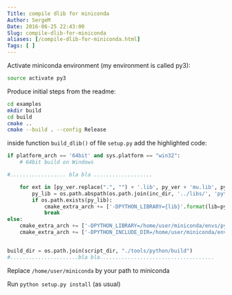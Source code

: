 ```yaml
---
Title: compile dlib for miniconda
Author: SergeM
Date: 2016-06-25 22:43:00
Slug: compile-dlib-for-miniconda
aliases: [/compile-dlib-for-miniconda.html]
Tags: [ ]
---
```




Activate miniconda environment (my environment is called py3):
```bash
source activate py3
```

Produce initial steps from the readme:

```bash
cd examples
mkdir build
cd build
cmake ..
cmake --build . --config Release
```

inside function  `build_dlib()` of file `setup.py` add the highlighted code:
```python
if platform_arch == '64bit' and sys.platform == "win32":
    # 64bit build on Windows

#.................. bla bla ...................

    for ext in [py_ver.replace(".", "") + '.lib', py_ver + 'mu.lib', py_ver + 'm.lib', py_ver + 'u.lib']:
        py_lib = os.path.abspath(os.path.join(inc_dir, '../libs/', 'python' + ext))
        if os.path.exists(py_lib):
            cmake_extra_arch += ['-DPYTHON_LIBRARY={lib}'.format(lib=py_lib)]
            break
else:
    cmake_extra_arch += ['-DPYTHON_LIBRARY=/home/user/miniconda/envs/py3/lib/libpython3.so']
    cmake_extra_arch += ['-DPYTHON_INCLUDE_DIR=/home/user/miniconda/envs/py3/include/python3.5m']


build_dir = os.path.join(script_dir, "./tools/python/build")
#......................bla bla.....................................
```

Replace `/home/user/miniconda` by your path to miniconda

Run `python setup.py install` (as usual)
